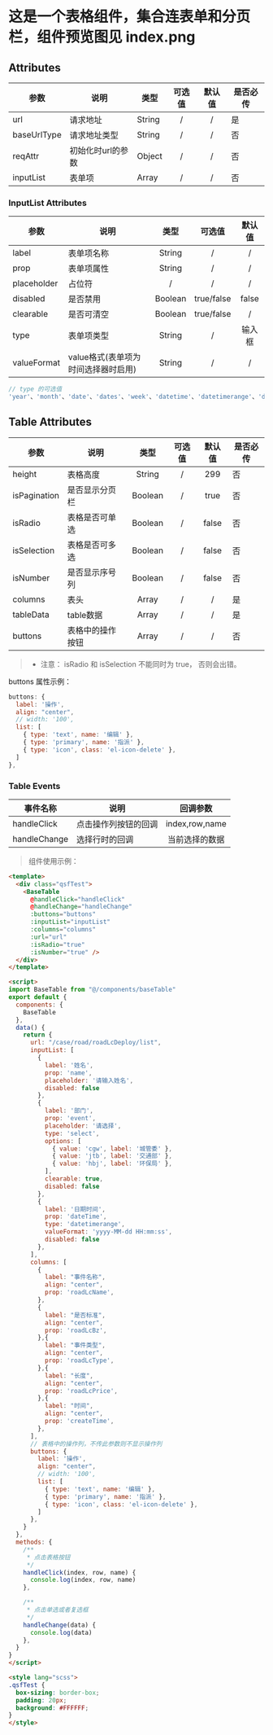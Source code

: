 
# 这是一个表格组件，集合连表单和分页栏，组件预览图见 index.png

## Attributes

参数     | 说明 | 类型 | 可选值 | 默认值  | 是否必传
-------- | ----- | ----- |:-----:|:-----:|----
url  | 请求地址 | String | / | / | 是
baseUrlType | 请求地址类型 | String | / | / | 否
reqAttr | 初始化时url的参数 | Object | / | / | 否
inputList  | 表单项 | Array | / | / | 否

### InputList Attributes

参数     | 说明 | 类型 | 可选值 | 默认值
-------- | ----- |:-----:|:-----:|:-----:
label  | 表单项名称 | String | / | /
prop  | 表单项属性 | String | / | /
placeholder  | 占位符 | / | / | /
disabled  | 是否禁用 | Boolean | true/false | false
clearable | 是否可清空 | Boolean | true/false | /
type | 表单项类型 | String | / | 输入框
valueFormat | value格式(表单项为时间选择器时启用) | String | / | /

```javascript
// type 的可选值
'year'、'month'、'date'、'dates'、'week'、'datetime'、'datetimerange'、'daterange'、'monthrange'"
```

## Table Attributes

参数     | 说明 | 类型 | 可选值 | 默认值 | 是否必传
-------- | ----- |:-----:|:-----:|:-----:|----
height  | 表格高度 | String | / | 299 | 否
isPagination | 是否显示分页栏 | Boolean | / | true | 否
isRadio | 表格是否可单选 | Boolean | / | false | 否
isSelection | 表格是否可多选 | Boolean | / | false | 否
isNumber | 是否显示序号列 | Boolean | / | false | 否
columns  | 表头 | Array | / | / | 是
tableData  | table数据 | Array | / | / | 是
buttons  | 表格中的操作按钮 | Array | / | /|否

>- 注意： isRadio 和 isSelection 不能同时为 true， 否则会出错。

buttons 属性示例：

```javascript
buttons: {
  label: '操作',
  align: "center",
  // width: '100',
  list: [
    { type: 'text', name: '编辑' },
    { type: 'primary', name: '指派' },
    { type: 'icon', class: 'el-icon-delete' },
  ]
},
```

### Table Events

事件名称 | 说明 | 回调参数
-------- | ----- |:-----:|
handleClick  | 点击操作列按钮的回调 | index,row,name |
handleChange | 选择行时的回调  |   当前选择的数据 |

> 组件使用示例：

```html
<template>
  <div class="qsfTest">
    <BaseTable
      @handleClick="handleClick"
      @handleChange="handleChange"
      :buttons="buttons"
      :inputList="inputList"
      :columns="columns"
      :url="url"
      :isRadio="true"
      :isNumber="true" />
  </div>
</template>

<script>
import BaseTable from "@/components/baseTable"
export default {
  components: {
    BaseTable
  },
  data() {
    return {
      url: "/case/road/roadLcDeploy/list",
      inputList: [
        {
          label: '姓名',
          prop: 'name',
          placeholder: '请输入姓名',
          disabled: false
        },
        {
          label: '部门',
          prop: 'event',
          placeholder: '请选择',
          type: 'select',
          options: [
            { value: 'cgw', label: '城管委' },
            { value: 'jtb', label: '交通部' },
            { value: 'hbj', label: '环保局' },
          ],
          clearable: true,
          disabled: false
        },
        {
          label: '日期时间',
          prop: 'dateTime',
          type: 'datetimerange',
          valueFormat: 'yyyy-MM-dd HH:mm:ss',
          disabled: false
        },
      ],
      columns: [
        {
          label: "事件名称",
          align: "center",
          prop: 'roadLcName',
        },
        {
          label: "是否标准",
          align: "center",
          prop: 'roadLcBz',
        },{
          label: "事件类型",
          align: "center",
          prop: 'roadLcType',
        },{
          label: "长度",
          align: "center",
          prop: 'roadLcPrice',
        },{
          label: "时间",
          align: "center",
          prop: 'createTime',
        },
      ],
      // 表格中的操作列，不传此参数则不显示操作列
      buttons: {
        label: '操作',
        align: "center",
        // width: '100',
        list: [
          { type: 'text', name: '编辑' },
          { type: 'primary', name: '指派' },
          { type: 'icon', class: 'el-icon-delete' },
        ]
      },
    }
  },
  methods: {
    /**
     * 点击表格按钮
     */
    handleClick(index, row, name) {
      console.log(index, row, name)
    },

    /**
     * 点击单选或者复选框
     */
    handleChange(data) {
      console.log(data)
    },
  }
}
</script>

<style lang="scss">
.qsfTest {
  box-sizing: border-box;
  padding: 20px;
  background: #FFFFFF;
}
</style>

```
